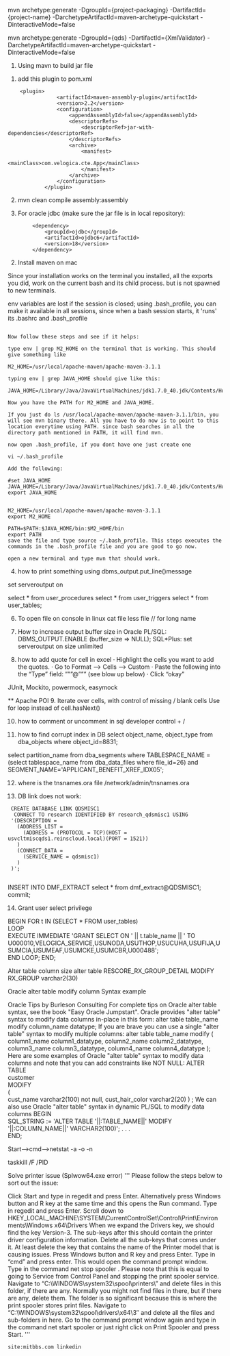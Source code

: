 
mvn archetype:generate -DgroupId={project-packaging} 
   -DartifactId={project-name} 
   -DarchetypeArtifactId=maven-archetype-quickstart 
   -DinteractiveMode=false

mvn archetype:generate -DgroupId={qds} 
   -DartifactId={XmlValidator} 
   -DarchetypeArtifactId=maven-archetype-quickstart 
   -DinteractiveMode=false

1. Using mavn to build jar file
1) add this plugin to pom.xml
```
	<plugin>
				<artifactId>maven-assembly-plugin</artifactId>
				<version>2.2</version>
				<configuration>
					<appendAssemblyId>false</appendAssemblyId>
					<descriptorRefs>
						<descriptorRef>jar-with-dependencies</descriptorRef>
					</descriptorRefs>
					<archive>
						<manifest>
							<mainClass>com.velogica.cte.App</mainClass>
						</manifest>
					</archive>
				</configuration>
			</plugin>
```
			
2) mvn clean compile assembly:assembly

3) For oracle jdbc (make sure the jar file is in local repository):
```
		<dependency>
			<groupId>ojdbc</groupId>
			<artifactId>ojdbc6</artifactId>
			<version>18</version>
		</dependency>
```

2. Install maven on mac

Since your installation works on the terminal you installed, all the exports you did, work on the current bash and its child process. but is not spawned to new terminals.

env variables are lost if the session is closed; using .bash_profile, you can make it available in all sessions, since when a bash session starts, it 'runs' its .bashrc and .bash_profile

```

Now follow these steps and see if it helps:

type env | grep M2_HOME on the terminal that is working. This should give something like

M2_HOME=/usr/local/apache-maven/apache-maven-3.1.1

typing env | grep JAVA_HOME should give like this:

JAVA_HOME=/Library/Java/JavaVirtualMachines/jdk1.7.0_40.jdk/Contents/Home

Now you have the PATH for M2_HOME and JAVA_HOME.

If you just do ls /usr/local/apache-maven/apache-maven-3.1.1/bin, you will see mvn binary there. All you have to do now is to point to this location everytime using PATH. since bash searches in all the directory path mentioned in PATH, it will find mvn.

now open .bash_profile, if you dont have one just create one

vi ~/.bash_profile

Add the following:

#set JAVA_HOME
JAVA_HOME=/Library/Java/JavaVirtualMachines/jdk1.7.0_40.jdk/Contents/Home
export JAVA_HOME


M2_HOME=/usr/local/apache-maven/apache-maven-3.1.1
export M2_HOME

PATH=$PATH:$JAVA_HOME/bin:$M2_HOME/bin
export PATH
save the file and type source ~/.bash_profile. This steps executes the commands in the .bash_profile file and you are good to go now.

open a new terminal and type mvn that should work.
```


















 
 
4. how to print something using dbms_output.put_line()message 
 
set serveroutput on 
 
select * from user_procedures 
select * from user_triggers 
select * from user_tables; 
 
 
6. To open file on console in linux 
cat file 
less file // for long name 
 
7. How to increase output buffer size in Oracle 
PL/SQL: DBMS_OUTPUT.ENABLE (buffer_size => NULL); 
SQL*Plus: set serveroutput on size unlimited 
 
 
8. how to add quote for cell in excel 
·         High­light the cells you want to add the quotes. 
·         Go to For­mat –> Cells –> Custom 
·         Paste the fol­low­ing into the “Type” field: ”””@””” (see blow up below) 
·         Click “okay” 
  
JUnit, Mockito, powermock, easymock 
 
 
** Apache POI 
9. Iterate over cells, with control of missing / blank cells 
Use for loop instead of cell.hasNext() 
 
 
10. how to comment or uncomment in sql developer 
control + / 
 
 
 
11. how to find corrupt index in DB 
 select object_name, object_type from dba_objects where object_id=8831; 
   
  select partition_name from dba_segments where TABLESPACE_NAME = (select tablespace_name from dba_data_files where file_id=26) and SEGMENT_NAME='APPLICANT_BENEFIT_XREF_IDX05'; 
   
12. where is the tnsnames.ora file 
/network/admin/tnsnames.ora  
 
13. DB link does not work: 
```
 CREATE DATABASE LINK QDSMISC1 
  CONNECT TO research IDENTIFIED BY research_qdsmisc1 USING 
 '(DESCRIPTION = 
   (ADDRESS_LIST = 
     (ADDRESS = (PROTOCOL = TCP)(HOST = usvcltmiscqds1.reinscloud.local)(PORT = 1521)) 
   ) 
   (CONNECT_DATA = 
     (SERVICE_NAME = qdsmisc1) 
   ) 
 )'; 
  
 ```
  
 INSERT INTO DMF_EXTRACT 
    select * from dmf_extract@QDSMISC1; 
    commit; 
 
 
 
14. Grant user select privilege 
 
BEGIN 
    FOR t IN (SELECT * FROM user_tables)  
    LOOP    
        EXECUTE IMMEDIATE 'GRANT SELECT ON ' || t.table_name || ' TO U000010,VELOGICA_SERVICE,USUNODA,USUTHOP,USUCUHA,USUFIJA,USUMCIA,USUMEAF,USUMCKE,USUMCBR,U000488';     
    END LOOP; 
END; 
 
 
Alter table column size 
alter table RESCORE_RX_GROUP_DETAIL 
 MODIFY RX_GROUP varchar2(30) 
 
 
Oracle alter table modify column Syntax example 
 
Oracle Tips by Burleson Consulting 
For complete tips on Oracle alter table syntax, see the book "Easy Oracle Jumpstart".  Oracle provides "alter table" syntax to modify data columns in-place in this form: 
alter table 
   table_name 
modify 
   column_name  datatype; 
If you are brave you can use a single "alter table" syntax to modify multiple columns: 
alter table 
   table_name 
modify 
   ( 
   column1_name  column1_datatype, 
   column2_name  column2_datatype, 
   column3_name  column3_datatype, 
   column4_name  column4_datatype 
   ); 
Here are some examples of Oracle "alter table" syntax to modify data columns and note that you can add constraints like NOT NULL: 
ALTER TABLE  
   customer  
MODIFY  
   (  
   cust_name varchar2(100) not null, 
   cust_hair_color  varchar2(20) 
   ) 
; 
We can also use Oracle "alter table" syntax in dynamic PL/SQL to modify data columns 
BEGIN  
SQL_STRING := 'ALTER TABLE '||:TABLE_NAME||' MODIFY '||:COLUMN_NAME||' VARCHAR2(100)'; . . .  
END;  
 
 
 
 
 
Start–>cmd–>netstat -a -o -n 
 
 
taskkill /F /PID <pid> 
 
 
 
Solve printer issue (Splwow64.exe error)
'''
Please follow the steps below to sort out the issue:

Click Start and type in regedit and press Enter. Alternatively press Windows button and R key at the same time and this opens the Run command. Type in regedit and press Enter.
Scroll down to HKEY_LOCAL_MACHINE\SYSTEM\CurrentControlSet\Control\Print\Environments\Windows x64\Drivers
When we expand the Drivers key, we should find the key Version-3.
The sub-keys after this should contain the printer driver configuration information. Delete all the sub-keys that comes under it. At least delete the key that contains the name of the Printer model that is causing issues.
Press Windows button and R key and press Enter. Type in “cmd” and press enter. This would open the command prompt window.
Type in the command net stop spooler . Please note that this is equal to going to Service from Control Panel and stopping the print spooler service.
Navigate to “C:\WINDOWS\system32\spool\printers\” and delete files in this folder, if there are any. Normally you might not find files in there, but if there are any, delete them. The folder is so significant because this is where the print spooler stores print files.
Navigate to “C:\WINDOWS\system32\spool\drivers\x64\3″ and delete all the files and sub-folders in here.
Go to the command prompt window again and type in the command net start spooler or just right click on Print Spooler and press Start.
'''
 
```
site:mitbbs.com linkedin
```
